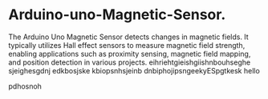# Arduino-uno-Magnetic-Sensor.
The Arduino Uno Magnetic Sensor detects changes in magnetic fields. It typically utilizes Hall effect sensors to measure magnetic field strength, enabling applications such as proximity sensing, magnetic field mapping, and position detection in various projects.
eihriehtgieishgiishnbouhseghe
sjeighesgdnj
edkbosjske
kbiopsnhsjeinb
dnbiphojipsngeekyESpgtkesk
hello

pdhosnoh
